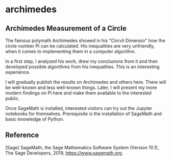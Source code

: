 # archimedes
## Archimedes Measurement of a Circle

The famous polymath Archimedes showed in his "Circvli Dimensio" how the circle number Pi can be calculated. His inequalities are very unfriendly, when it comes to implementing them in a computer algorithm.

In a first step, I analyzed his work, drew my conclusions from it and then developed possible algorithms from his inequalities. This is an interesting experience.

I will gradually publish the results on Archimedes and others here. There will be well-known and less well-known things. Later, I will present my more modern findings on Pi here and make them available to the interested public.

Once SageMath is installed, interested visitors can try out the Jupyter notebooks for themselves. Prerequisite is the installation of SageMath and basic knowledge of Python.

## Reference

[Sage] SageMath, the Sage Mathematics Software System (Version 10.1), The Sage Developers, 2019, https://www.sagemath.org.
